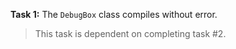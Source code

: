 **Task 1:** The `DebugBox` class compiles without error.

> This task is dependent on completing task #2.
